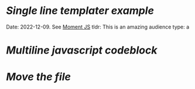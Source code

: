 # *Single line templater example*
Date: 2022-12-09. See [Moment JS](https://momentjs.com/)
tldr: This is an amazing audience
type: a

# *Multiline javascript codeblock*
 



# *Move the file*

